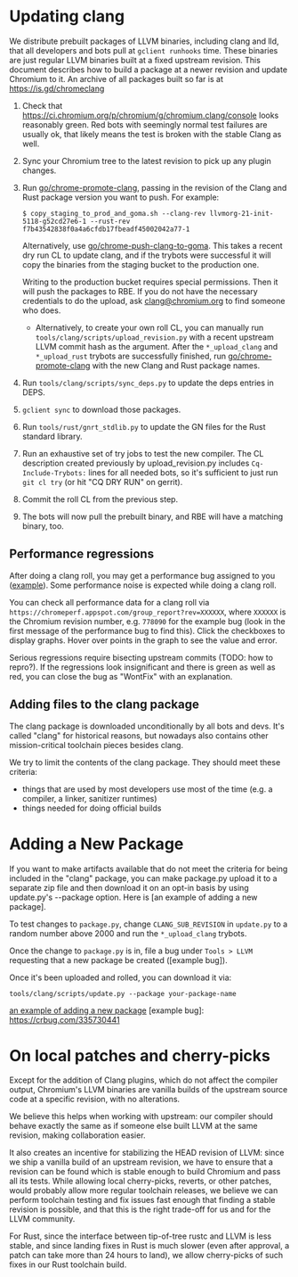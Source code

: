 # Updating clang

We distribute prebuilt packages of LLVM binaries, including clang and lld, that
all developers and bots pull at `gclient runhooks` time. These binaries are
just regular LLVM binaries built at a fixed upstream revision. This document
describes how to build a package at a newer revision and update Chromium to it.
An archive of all packages built so far is at https://is.gd/chromeclang

1.  Check that https://ci.chromium.org/p/chromium/g/chromium.clang/console
    looks reasonably green. Red bots with seemingly normal test failures are
    usually ok, that likely means the test is broken with the stable Clang as
    well.
1.  Sync your Chromium tree to the latest revision to pick up any plugin
    changes.
1.  Run
    [go/chrome-promote-clang](https://goto.google.com/chrome-promote-clang),
    passing in the revision of the Clang and Rust package version you want to
    push. For example:

    ```
    $ copy_staging_to_prod_and_goma.sh --clang-rev llvmorg-21-init-5118-g52cd27e6-1 --rust-rev f7b43542838f0a4a6cfdb17fbeadf45002042a77-1
    ```

    Alternatively, use
    [go/chrome-push-clang-to-goma](https://goto.google.com/chrome-push-clang-to-goma).
    This takes a recent dry run CL to update clang, and if the trybots were
    successful it will copy the binaries from the staging bucket to the
    production one.

    Writing to the production bucket requires special permissions.
    Then it will push the packages to RBE. If you
    do not have the necessary credentials to do the upload, ask
    clang@chromium.org to find someone who does.
    *   Alternatively, to create your own roll CL, you can manually run
	`tools/clang/scripts/upload_revision.py` with a recent upstream LLVM
    commit hash as the argument. After the `*_upload_clang` and `*_upload_rust`
    trybots are successfully finished, run
	[go/chrome-promote-clang](https://goto.google.com/chrome-promote-clang)
	with the new Clang and Rust package names.
1.  Run `tools/clang/scripts/sync_deps.py` to update the deps entries in DEPS.
1.  `gclient sync` to download those packages.
1.  Run `tools/rust/gnrt_stdlib.py` to update the GN files for the Rust standard library.
1.  Run an exhaustive set of try jobs to test the new compiler. The CL
    description created previously by upload_revision.py includes
    `Cq-Include-Trybots:` lines for all needed bots, so it's sufficient to just
    run `git cl try` (or hit "CQ DRY RUN" on gerrit).
1.  Commit the roll CL from the previous step.
1.  The bots will now pull the prebuilt binary, and RBE will have a matching
    binary, too.

## Performance regressions

After doing a clang roll, you may get a performance bug assigned to you
([example](https://crbug.com/1094671)). Some performance noise is expected
while doing a clang roll.

You can check all performance data for a clang roll via
`https://chromeperf.appspot.com/group_report?rev=XXXXXX`, where `XXXXXX` is the
Chromium revision number, e.g. `778090` for the example bug (look in the first
message of the performance bug to find this). Click the checkboxes to display
graphs. Hover over points in the graph to see the value and error.

Serious regressions require bisecting upstream commits (TODO: how to repro?).
If the regressions look insignificant and there is green as well as red, you
can close the bug as "WontFix" with an explanation.

## Adding files to the clang package

The clang package is downloaded unconditionally by all bots and devs. It's
called "clang" for historical reasons, but nowadays also contains other
mission-critical toolchain pieces besides clang.

We try to limit the contents of the clang package. They should meet these
criteria:

- things that are used by most developers use most of the time (e.g. a
  compiler, a linker, sanitizer runtimes)
- things needed for doing official builds

# Adding a New Package

If you want to make artifacts available that do not meet the criteria for
being included in the "clang" package, you can make package.py upload it to
a separate zip file and then download it on an opt-in basis by using
update.py's --package option.  Here is [an example of adding a new package].

To test changes to `package.py`, change `CLANG_SUB_REVISION` in `update.py` to
a random number above 2000 and run the `*_upload_clang` trybots.

Once the change to `package.py` is in, file a bug under `Tools > LLVM`
requesting that a new package be created ([example bug]).

Once it's been uploaded and rolled, you can download it via:

```
tools/clang/scripts/update.py --package your-package-name
```

[an example of adding a new package](https://chromium-review.googlesource.com/c/chromium/src/+/5463029)
[example bug]: https://crbug.com/335730441

# On local patches and cherry-picks

Except for the addition of Clang plugins, which do not affect the compiler
output, Chromium's LLVM binaries are vanilla builds of the upstream source code
at a specific revision, with no alterations.

We believe this helps when working with upstream: our compiler should behave
exactly the same as if someone else built LLVM at the same revision, making
collaboration easier.

It also creates an incentive for stabilizing the HEAD revision of LLVM: since
we ship a vanilla build of an upstream revision, we have to ensure that a
revision can be found which is stable enough to build Chromium and pass all its
tests. While allowing local cherry-picks, reverts, or other patches, would
probably allow more regular toolchain releases, we believe we can perform
toolchain testing and fix issues fast enough that finding a stable revision is
possible, and that this is the right trade-off for us and for the LLVM
community.

For Rust, since the interface between tip-of-tree rustc and LLVM is less
stable, and since landing fixes in Rust is much slower (even after approval, a
patch can take more than 24 hours to land), we allow cherry-picks of such fixes
in our Rust toolchain build.

